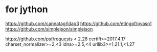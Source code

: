 
# for jython

https://github.com/cannatag/ldap3
https://github.com/etingof/pyasn1
https://github.com/simplejson/simplejson

https://github.com/psf/requests < 2.28
certifi>=2017.4.17
charset_normalizer>=2,<3
idna>=2.5,<4
urllib3>=1.21.1,<1.27
